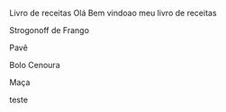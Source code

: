 Livro de receitas 
Olá Bem vindoao meu livro de receitas

Strogonoff de Frango

Pavê

Bolo Cenoura

Maça

teste

